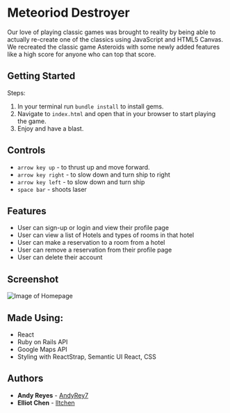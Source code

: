 # Meteoriod Destroyer

Our love of playing classic games was brought to reality by being able to actually re-create one of the classics using JavaScript and HTML5 Canvas. We recreated the classic game Asteroids with some newly added features like a high score for anyone who can top that score.


## Getting Started

Steps:

1. In your terminal run `bundle install` to install gems.
2. Navigate to `index.html` and open that in your browser to start playing the game. 
3. Enjoy and have a blast.

## Controls

* `arrow key up`  - to thrust up and move forward.
* `arrow key right` - to slow down and turn ship to right 
* `arrow key left` - to slow down and turn ship
* `space bar` - shoots laser

## Features

* User can sign-up or login and view their profile page
* User can view a list of Hotels and types of rooms in that hotel
* User can make a reservation to a room from a hotel
* User can remove a reservation from their profile page
* User can delete their account


## Screenshot

![Image of Homepage](./screenshot/homepage.png)


## Made Using:

* React
* Ruby on Rails API
* Google Maps API
* Styling with ReactStrap, Semantic UI React, CSS


## Authors

* **Andy Reyes** - [AndyRey7](https://github.com/AndyRey7)
* **Elliot Chen** -  [lltchen](https://github.com/lltchen)
